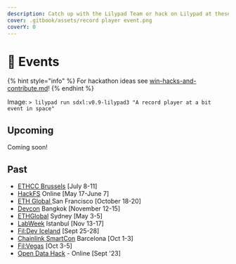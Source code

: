 ```yaml
---
description: Catch up with the Lilypad Team or hack on Lilypad at these events!
cover: .gitbook/assets/record player event.png
coverY: 0
---
```


# 📅 Events

{% hint style="info" %}
For hackathon ideas see [win-hacks-and-contribute.md](win-hacks-and-contribute.md "mention")!
{% endhint %}

Image: `> lilypad run sdxl:v0.9-lilypad3 "A record player at a bit event in space"`

## Upcoming

Coming soon!

## Past

* [ETHCC Brussels](https://ethcc.io/) \[July 8-11]
* [HackFS](https://ethglobal.com/events/hackfs2024) Online \[May 17-June 7]
* [ETH Global ](https://ethglobal.com/events/sanfrancisco2024)San Francisco \[October 18-20]
* [Devcon](https://devcon.org/) Bangkok \[November 12-15]
* [ETHGlobal](https://ethglobal.com/events/sydney) Sydney \[May 3-5]
* [LabWeek](https://twitter.com/protocollabs/status/1694728785189540063?s=20) Istanbul \[Nov 13-17]
* [Fil:Dev Iceland](https://fildev.io) \[Sept 25-28]
* [Chainlink SmartCon](https://smartcon.chain.link/) Barcelona \[Oct 1-3]
* [Fil:Vegas](https://fil-vegas.io) \[Oct 3-5]
* [Open Data Hack](https://twitter.com/Lilypad\_Tech/status/1688319601107521536?ref\_src=twsrc%5Etfw%7Ctwcamp%5Etweetembed%7Ctwterm%5E1688319601107521536%7Ctwgr%5E2f6c362765cea6018c3db4cc5bce5e710baa50fd%7Ctwcon%5Es1\_\&ref\_url=https%3A%2F%2Fcdn.iframe.ly%2FodriGT3%3Fapp%3D1) - Online \[Sept '23]
